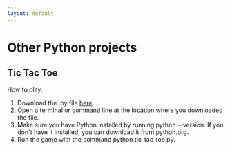 ```yaml
---
layout: default
---
```

# Other Python projects

## Tic Tac Toe

How to play:

1. Download the .py file [here](https://github.com/loresiensis/loresiensis.github.io/blob/87078ad11151c8d154adc9270af26c13c4320815/other-python/tictactoe2.py).
2. Open a terminal or command line at the location where you downloaded the file.
3. Make sure you have Python installed by running python --version. If you don't have it installed, you can download it from python.org.
4. Run the game with the command python tic_tac_toe.py.
